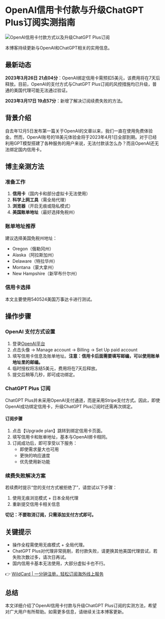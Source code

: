 # OpenAI信用卡付款与升级ChatGPT Plus订阅实测指南

![OpenAI信用卡付款方式以及升级ChatGPT Plus订阅](https://bbtdd.com/img/5768780252401.webp)

本博客持续更新与OpenAI和ChatGPT相关的实用信息。

## 最新动态

**2023年3月26日 21点04分**：OpenAI绑定信用卡需预扣5美元，该费用将在7天后释放。目前，OpenAI的支付方式与ChatGPT Plus订阅的风控措施均已升级，普通的美国代理可能无法通过验证。

**2023年3月17日 19点57分**：新增了解决订阅续费失败的方法。

## 背景介绍

自去年12月5日发布第一篇关于OpenAI的文章以来，我们一直在使用免费体验金。然而，OpenAI账号的18美元体验金将于2023年4月1日全部到期。对于已经利用GPT模型搭建了各种服务的用户来说，无法付款该怎么办？而且OpenAI还无法绑定国内信用卡。

## 博主亲测方法

### 准备工作

1. **信用卡**（国内卡和部分虚拟卡无法使用）
2. **科学上网工具**（需全局代理）
3. **浏览器**（开启无痕或隐私模式）
4. **美国账单地址**（最好选择免税州）

### 账单地址推荐

建议选择美国免税州地址：
- Oregon（俄勒冈州）
- Alaska（阿拉斯加州）
- Delaware（特拉华州）
- Montana（蒙大拿州）
- New Hampshire（新罕布什尔州）

### 信用卡选择

本文主要使用540524美国万事达卡进行测试。

## 操作步骤

### OpenAI 支付方式设置

1. 登录[OpenAI平台](https://platform.openai.com/login/)
2. 点击头像 -> Manage account -> Billing -> Set Up paid account
3. 填写信用卡信息及账单地址。**注意：信用卡后面需要填写邮编，可以使用账单地址里的邮编。**
4. 临时授权将冻结5美元，费用将在7天后释放。
5. 提交后稍等几秒，即可成功绑定。

### ChatGPT Plus 订阅

ChatGPT Plus并未采用OpenAI支付通道，而是采用Stripe支付方式。因此，即使OpenAI成功绑定信用卡，升级ChatGPT Plus订阅时还需再次绑定。

#### 订阅步骤

1. 点击【Upgrade plan】跳转到绑定信用卡页面。
2. 填写信用卡和账单地址，基本与OpenAI绑卡相同。
3. 订阅成功后，即可享受以下服务：
   - 即使需求量大也可用
   - 更快的响应速度
   - 优先使用新功能

### 续费失败解决方案

若续费时提示“您的支付方式被拒绝了”，请尝试以下步骤：

1. 使用无痕浏览模式 + 日本全局代理
2. 重新提交信用卡相关信息

**切记：不要取消订阅，只需添加支付方式即可。**

## 关键提示

- 操作全程需使用无痕模式 + 全局代理。
- ChatGPT Plus对代理非常挑剔，若付款失败，请更换其他美国代理尝试，若失败次数过多，请次日再试。
- 国内信用卡基本无法使用，大部分虚拟卡也不行。

👉 [WildCard | 一分钟注册，轻松订阅海外线上服务](https://bbtdd.com/WildCard)

## 总结

本文详细介绍了OpenAI信用卡付款与升级ChatGPT Plus订阅的实测方法，希望对广大用户有所帮助。如需更多信息，请继续关注本博客更新。